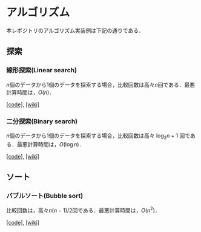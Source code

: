 # アルゴリズム

本レポジトリのアルゴリズム実装例は下記の通りである．

## 探索

### 線形探索(Linear search)

$n$個のデータから$1$個のデータを探索する場合，比較回数は高々$n$回である．最悪計算時間は，$O(n)$．

[[code]](search/linear_search.cpp),
[[wiki]](https://en.wikipedia.org/wiki/Linear_search)

### 二分探索(Binary search)

$n$個のデータから$1$個のデータを探索する場合，比較回数は高々 $\log_2 n+1$ 回である．最悪計算時間は，$O(\log n)$．

[[code]](search/binary_search.cpp),
[[wiki]](https://en.wikipedia.org/wiki/Binary_search)

## ソート

### バブルソート(Bubble sort)

比較回数は，高々$n(n-1)/2$回である．最悪計算時間は，$O(n^2)$．

[[code]](sorting/bubble_sort.cpp),
[[wiki]](https://en.wikipedia.org/wiki/Bubble_sort)
